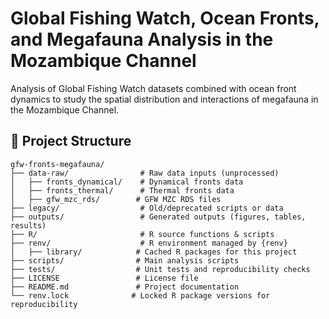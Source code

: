 # Global Fishing Watch, Ocean Fronts, and Megafauna Analysis in the Mozambique Channel
Analysis of Global Fishing Watch datasets combined with ocean front dynamics to study the spatial distribution and interactions of megafauna in 
the Mozambique Channel.

## 📂 Project Structure

```text
gfw-fronts-megafauna/
├── data-raw/                # Raw data inputs (unprocessed)
│   ├── fronts_dynamical/    # Dynamical fronts data
│   ├── fronts_thermal/      # Thermal fronts data
│   ├── gfw_mzc_rds/        # GFW MZC RDS files
├── legacy/                  # Old/deprecated scripts or data
├── outputs/                 # Generated outputs (figures, tables, results)
├── R/                       # R source functions & scripts
├── renv/                    # R environment managed by {renv}
│   ├── library/            # Cached R packages for this project
├── scripts/                # Main analysis scripts
├── tests/                  # Unit tests and reproducibility checks
├── LICENSE                 # License file
├── README.md               # Project documentation
└── renv.lock              # Locked R package versions for reproducibility